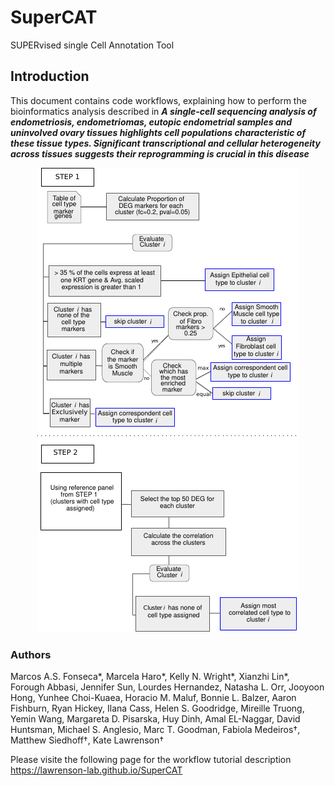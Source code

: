 # SuperCAT
SUPERvised single Cell Annotation Tool

## Introduction
This document contains code workflows, explaining how to perform the bioinformatics analysis described in ***A single-cell sequencing analysis of endometriosis, endometriomas, eutopic endometrial samples and uninvolved ovary tissues highlights cell populations characteristic of these tissue types. Significant transcriptional and cellular heterogeneity across tissues suggests their reprogramming is crucial in this disease***

<p align="center">
  <img src="img/annot_workflow.pdf-1.png" />
</p>


### Authors

Marcos A.S. Fonseca\*, Marcela Haro\*, Kelly N. Wright\*, Xianzhi Lin\*, Forough Abbasi, Jennifer Sun, Lourdes Hernandez, Natasha L. Orr, Jooyoon Hong, Yunhee Choi-Kuaea, Horacio M. Maluf, Bonnie L. Balzer, Aaron Fishburn, Ryan Hickey, Ilana Cass, Helen S. Goodridge, Mireille Truong, Yemin Wang, Margareta D. Pisarska, Huy Dinh, Amal EL-Naggar, David Huntsman, Michael S. Anglesio, Marc T. Goodman, Fabiola Medeiros†, Matthew Siedhoff†, Kate Lawrenson†

Please visite the following page for the workflow tutorial description
https://lawrenson-lab.github.io/SuperCAT
